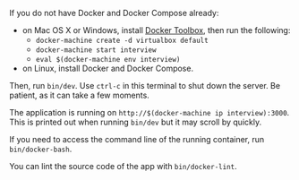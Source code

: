 If you do not have Docker and Docker Compose already:

* on Mac OS X or Windows, install [Docker Toolbox](https://www.docker.com/docker-toolbox), then run
  the following:
  * `docker-machine create -d virtualbox default`
  * `docker-machine start interview`
  * `eval $(docker-machine env interview)`
* on Linux, install Docker and Docker Compose.

Then, run `bin/dev`. Use `ctrl-c` in this terminal to shut down the server. Be patient, as it
can take a few moments.

The application is running on `http://$(docker-machine ip interview):3000`. This is printed out
when running `bin/dev` but it may scroll by quickly.

If you need to access the command line of the running container, run `bin/docker-bash`.

You can lint the source code of the app with `bin/docker-lint`.
